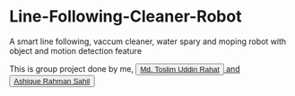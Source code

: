 # Line-Following-Cleaner-Robot
A smart line following, vaccum cleaner, water spary and moping robot with object and motion detection feature
<p>This is group project done by me, <button><a href = "https://github.com/tu-Rahat">Md. Toslim Uddin Rahat</button> and  <button><a href = "https://github.com/ARSahil">Ashique Rahman Sahil</button></p>
